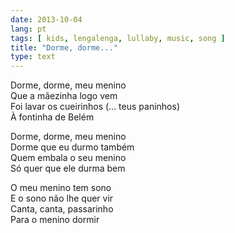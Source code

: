```yaml
---
date: 2013-10-04
lang: pt
tags: [ kids, lengalenga, lullaby, music, song ]
title: "Dorme, dorme..."
type: text
---
```


Dorme, dorme, meu menino\
Que a mãezinha logo vem\
Foi lavar os cueirinhos (... teus paninhos)\
À fontinha de Belém

Dorme, dorme, meu menino\
Dorme que eu durmo também\
Quem embala o seu menino\
Só quer que ele durma bem

O meu menino tem sono\
E o sono não lhe quer vir\
Canta, canta, passarinho\
Para o menino dormir

